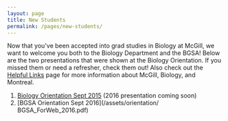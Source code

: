 ```yaml
---
layout: page
title: New Students
permalink: /pages/new-students/
---
```

Now that you've been accepted into grad studies in Biology at McGill, we want to welcome you both to the Biology Department and the BGSA! Below are the two presentations that were shown at the Biology Orientation. If you missed them or need a refresher, check them out! Also check out the [Helpful Links](http://mcgillbgsa.github.io/pages/new-students/) page for more information about McGill, Biology, and Montreal.

1. [Biology Orientation Sept 2015](/assets/orientation/biology-orientation.pdf) (2016 presentation coming soon)
2. [BGSA Orientation Sept 2016](/assets/orientation/
BGSA_ForWeb_2016.pdf)
